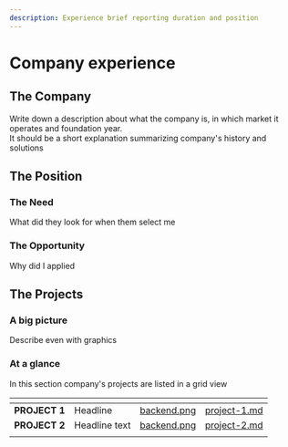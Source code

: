 ```yaml
---
description: Experience brief reporting duration and position
---
```


# Company experience

## The Company

Write down a description about what the company is, in which market it operates and foundation year.\
It should be a short explanation summarizing company's history and solutions

## The Position

### The Need

What did they look for when them select me

### The Opportunity

Why did I applied

## The Projects

### A big picture

Describe even with graphics

### At a glance

In this section company's projects are listed in a grid view



<table data-view="cards"><thead><tr><th></th><th></th><th data-hidden data-card-cover data-type="files"></th><th data-hidden data-card-target data-type="content-ref"></th></tr></thead><tbody><tr><td><strong>PROJECT 1</strong></td><td>Headline</td><td><a href=".gitbook/assets/backend.png">backend.png</a></td><td><a href="company-experience/project-1.md">project-1.md</a></td></tr><tr><td><strong>PROJECT 2</strong></td><td>Headline text</td><td><a href=".gitbook/assets/backend.png">backend.png</a></td><td><a href="company-experience/project-2.md">project-2.md</a></td></tr><tr><td></td><td></td><td></td><td></td></tr></tbody></table>
